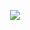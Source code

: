 <p align = "center">
  <img src ="https://capsule-render.vercel.app/api?type=rect&height=100&color=gradient&text=Dev%20in%20progress%20...&section=header&reversal=false&fontSize=20&animation=fadeIn"/>
</p>

